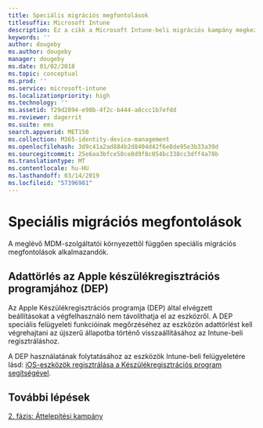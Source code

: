 ```yaml
---
title: Speciális migrációs megfontolások
titlesuffix: Microsoft Intune
description: Ez a cikk a Microsoft Intune-beli migrációs kampány megkezdése előtt ellenőrizendő speciális migrációs szempontokat ismerteti.
keywords: ''
author: dougeby
ms.author: dougeby
manager: dougeby
ms.date: 01/02/2018
ms.topic: conceptual
ms.prod: ''
ms.service: microsoft-intune
ms.localizationpriority: high
ms.technology: ''
ms.assetid: f29d2894-e98b-4f2c-b444-a8ccc1b7efdd
ms.reviewer: dagerrit
ms.suite: ems
search.appverid: MET150
ms.collection: M365-identity-device-management
ms.openlocfilehash: 3d9c41a2ad884b2d8404d42f6e8de95e3b33a39d
ms.sourcegitcommit: 25e6aa3bfce58ce8d9f8c054bc338cc3dff4a78b
ms.translationtype: MT
ms.contentlocale: hu-HU
ms.lasthandoff: 03/14/2019
ms.locfileid: "57396981"
---
```

# <a name="special-migration-considerations"></a>Speciális migrációs megfontolások

A meglévő MDM-szolgáltatói környezettől függően speciális migrációs megfontolások alkalmazandók.

## <a name="wipe-for-apples-device-enrollment-program-dep"></a>Adattörlés az Apple készülékregisztrációs programjához (DEP)

Az Apple Készülékregisztrációs programja (DEP) által elvégzett beállításokat a végfelhasználó nem távolíthatja el az eszközről. A DEP speciális felügyeleti funkcióinak megőrzéséhez az eszközön adattörlést kell végrehajtani az újszerű állapotba történő visszaállításához az Intune-beli regisztráláshoz.

A DEP használatának folytatásához az eszközök Intune-beli felügyeletére lásd: [iOS-eszközök regisztrálása a Készülékregisztrációs program segítségével](device-enrollment-program-enroll-ios.md).


## <a name="next-steps"></a>További lépések

[2. fázis: Áttelepítési kampány](migration-guide-campaign.md)
